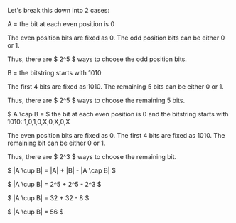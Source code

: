 Let's break this down into 2 cases:

A = the bit at each even position is 0

The even position bits are fixed as 0. The odd position bits can be either 0 or 1.

Thus, there are $ 2^5 $ ways to choose the odd position bits.

B = the bitstring starts with 1010

The first 4 bits are fixed as 1010. The remaining 5 bits can be either 0 or 1.

Thus, there are $ 2^5 $ ways to choose the remaining 5 bits.

$ A \cap B = $ the bit at each even position is 0 and the bitstring starts with 1010: 1,0,1,0,X,0,X,0,X

The even position bits are fixed as 0. The first 4 bits are fixed as 1010. The remaining bit can be either 0 or 1.

Thus, there are $ 2^3 $ ways to choose the remaining bit.

$ |A \cup B| = |A| + |B| - |A \cap B| $

$ |A \cup B| = 2^5 + 2^5 - 2^3 $

$ |A \cup B| = 32 + 32 - 8 $

$ |A \cup B| = 56 $
